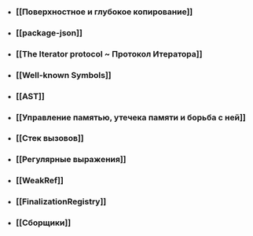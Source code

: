 - ### [[Поверхностное и глубокое копирование]]
- ### [[package-json]]
- ### [[The Iterator protocol ~ Протокол Итератора]]
- ### [[Well-known Symbols]]
- ### [[AST]]
- ### [[Управление памятью, утечека памяти и борьба с ней]]
- ### [[Cтек вызовов]]
- ### [[Регулярные выражения]]
- ### [[WeakRef]]
- ### [[FinalizationRegistry]]
- ### [[Сборщики]]
